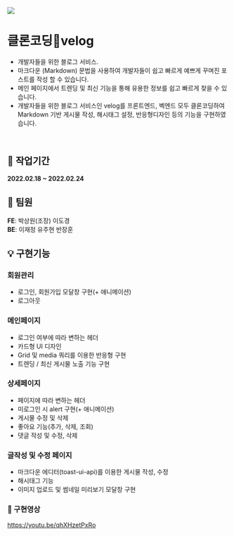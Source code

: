 <a href="https://velog.io/"><img src="https://media.vlpt.us/images/rilee/post/80f06e61-f8ff-4a51-b7e6-71145832f485/%E1%84%87%E1%85%A2%E1%86%AF%E1%84%85%E1%85%A9%E1%84%80%E1%85%B3.png"></a>
  
# 클론코딩🌱velog
- 개발자들을 위한 블로그 서비스.
- 마크다운 (Markdown) 문법을 사용하여 개발자들이 쉽고 빠르게 예쁘게 꾸며진 포스트를 작성 할 수 있습니다.
- 메인 페이지에서 트렌딩 및 최신 기능을 통해 유용한 정보를 쉽고 빠르게 찾을 수 있습니다.
- 개발자들을 위한 블로그 서비스인 velog를 프론트엔드, 벡엔드 모두 클론코딩하여 Markdown 기반 게시물 작성, 해시태그 설정, 반응형디자인 등의 기능을 구현하였습니다.

  
 <br >
 
  ## 📆 작업기간
  <strong>2022.02.18 ~ 2022.02.24</strong>   
     
  ## 👥 팀원
  <strong>FE</strong>: 박상원(조장)  이도경  
  <strong>BE</strong>: 이재정  유주현  반장훈   
     
  ## 💡 구현기능
  ### 회원관리
  - 로그인, 회원가입 모달창 구현(+ 애니메이션) 
  - 로그아웃

  ### 메인페이지
  - 로그인 여부에 따라 변하는 헤더
  - 카드형 UI 디자인
  - Grid 및 media 쿼리를 이용한 반응형 구현
  - 트렌딩 / 최신 게시물 노출 기능 구현
   
  ### 상세페이지
  - 페이지에 따라 변하는 헤더
  - 미로그인 시 alert 구현(+ 애니메이션)
  - 게시물 수정 및 삭제
  - 좋아요 기능(추가, 삭제, 조회)
  - 댓글 작성 및 수정, 삭제
     
  ### 글작성 및 수정 페이지
  - 마크다운 에디터(toast-ui-api)를 이용한 게시물 작성, 수정
  - 해시태그 기능
  - 이미지 업로드 및 썸네일 미리보기 모달창 구현

### 💚 구현영상
https://youtu.be/qhXHzetPxRo
